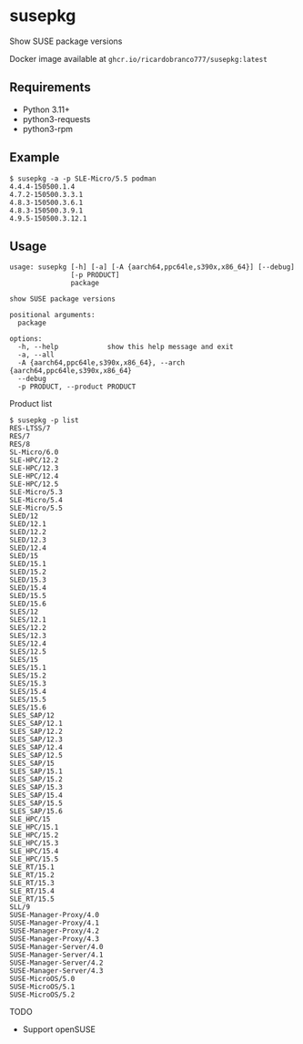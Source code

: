 # susepkg

Show SUSE package versions

Docker image available at `ghcr.io/ricardobranco777/susepkg:latest`

## Requirements

- Python 3.11+
- python3-requests
- python3-rpm

## Example

```
$ susepkg -a -p SLE-Micro/5.5 podman
4.4.4-150500.1.4
4.7.2-150500.3.3.1
4.8.3-150500.3.6.1
4.8.3-150500.3.9.1
4.9.5-150500.3.12.1
```

## Usage

```
usage: susepkg [-h] [-a] [-A {aarch64,ppc64le,s390x,x86_64}] [--debug]
               [-p PRODUCT]
               package

show SUSE package versions

positional arguments:
  package

options:
  -h, --help            show this help message and exit
  -a, --all
  -A {aarch64,ppc64le,s390x,x86_64}, --arch {aarch64,ppc64le,s390x,x86_64}
  --debug
  -p PRODUCT, --product PRODUCT
```

Product list

```
$ susepkg -p list
RES-LTSS/7
RES/7
RES/8
SL-Micro/6.0
SLE-HPC/12.2
SLE-HPC/12.3
SLE-HPC/12.4
SLE-HPC/12.5
SLE-Micro/5.3
SLE-Micro/5.4
SLE-Micro/5.5
SLED/12
SLED/12.1
SLED/12.2
SLED/12.3
SLED/12.4
SLED/15
SLED/15.1
SLED/15.2
SLED/15.3
SLED/15.4
SLED/15.5
SLED/15.6
SLES/12
SLES/12.1
SLES/12.2
SLES/12.3
SLES/12.4
SLES/12.5
SLES/15
SLES/15.1
SLES/15.2
SLES/15.3
SLES/15.4
SLES/15.5
SLES/15.6
SLES_SAP/12
SLES_SAP/12.1
SLES_SAP/12.2
SLES_SAP/12.3
SLES_SAP/12.4
SLES_SAP/12.5
SLES_SAP/15
SLES_SAP/15.1
SLES_SAP/15.2
SLES_SAP/15.3
SLES_SAP/15.4
SLES_SAP/15.5
SLES_SAP/15.6
SLE_HPC/15
SLE_HPC/15.1
SLE_HPC/15.2
SLE_HPC/15.3
SLE_HPC/15.4
SLE_HPC/15.5
SLE_RT/15.1
SLE_RT/15.2
SLE_RT/15.3
SLE_RT/15.4
SLE_RT/15.5
SLL/9
SUSE-Manager-Proxy/4.0
SUSE-Manager-Proxy/4.1
SUSE-Manager-Proxy/4.2
SUSE-Manager-Proxy/4.3
SUSE-Manager-Server/4.0
SUSE-Manager-Server/4.1
SUSE-Manager-Server/4.2
SUSE-Manager-Server/4.3
SUSE-MicroOS/5.0
SUSE-MicroOS/5.1
SUSE-MicroOS/5.2
```

TODO

- Support openSUSE
